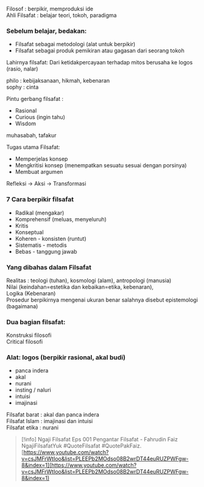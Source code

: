 Filosof : berpikir, memproduksi ide  
Ahli Filsafat : belajar teori, tokoh, paradigma  
### Sebelum belajar, bedakan:
- Filsafat sebagai metodologi (alat untuk berpikir)
- Filsafat sebagai produk pemikiran atau gagasan dari seorang tokoh
  
Lahirnya filsafat: Dari ketidakpercayaan terhadap mitos berusaha ke logos (rasio, nalar)  
  
philo : kebijaksanaan, hikmah, kebenaran  
sophy : cinta  
  
Pintu gerbang filsafat :
- Rasional
- Curious (ingin tahu)
- Wisdom
  
muhasabah, tafakur
  
Tugas utama Filsafat:
- Memperjelas konsep
- Mengkritisi konsep (menempatkan sesuatu sesuai dengan porsinya)
- Membuat argumen
  
Refleksi -> Aksi -> Transformasi
  
### 7 Cara berpikir filsafat
- Radikal (mengakar)
- Komprehensif (meluas, menyeluruh)
- Kritis
- Konseptual
- Koheren - konsisten (runtut)
- Sistematis - metodis
- Bebas - tanggung jawab
  
### Yang dibahas dalam Filsafat
Realitas : teologi (tuhan), kosmologi (alam), antropologi (manusia)  
Nilai (keindahan=estetika dan kebaikan=etika, kebenaran),  
Logika (Kebenaran)  
Prosedur berpikirnya mengenai ukuran benar salahnya disebut epistemologi (bagaimana)  
  
### Dua bagian filsafat:
Konstruksi filosofi  
Critical filosofi  
  
### Alat: logos (berpikir rasional, akal budi)
- panca indera
- akal
- nurani
- insting / naluri
- intuisi
- imajinasi
  
Filsafat barat : akal dan panca indera  
Filsafat Islam : imajinasi dan intuisi  
Filsafat etika : nurani  
  

> [!info] Ngaji Filsafat Eps 001 Pengantar Filsafat - Fahrudin Faiz  
> NgajiFilsafatYuk \#QuoteFilsafat #QuotePakFaiz.  
> [https://www.youtube.com/watch?v=csJMFrWtIoo&list=PLEEPb2MOdso08B2wrDT44euRUZPWFgw-8&index=1](https://www.youtube.com/watch?v=csJMFrWtIoo&list=PLEEPb2MOdso08B2wrDT44euRUZPWFgw-8&index=1)